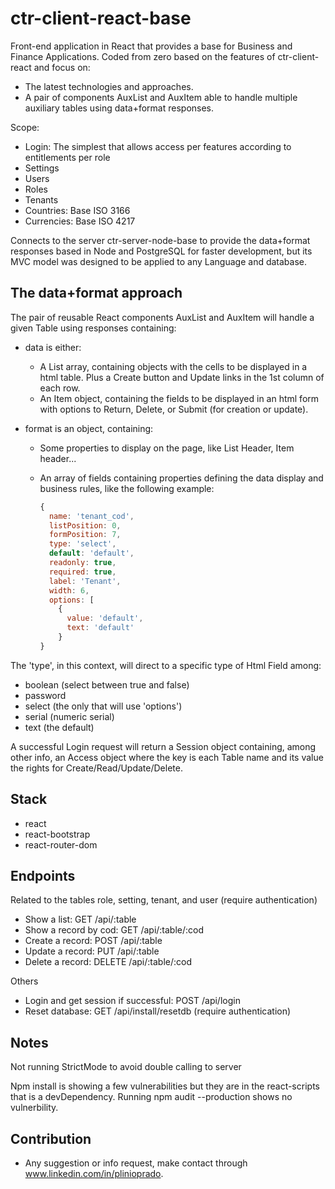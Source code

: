 # ctr-client-react-base

Front-end application in React that provides a base for Business and Finance Applications. Coded from zero based on the features of ctr-client-react and focus on:

* The latest technologies and approaches.
* A pair of components AuxList and AuxItem able to handle multiple auxiliary tables using data+format responses.

Scope:

* Login: The simplest that allows access per features according to entitlements per role
* Settings
* Users
* Roles
* Tenants
* Countries: Base ISO 3166
* Currencies: Base ISO 4217

Connects to the server ctr-server-node-base to provide the data+format responses based in Node and PostgreSQL for faster development, but its MVC model was designed to be applied to any Language and database.

## The data+format approach

The pair of reusable React components AuxList and AuxItem will handle a given Table using responses containing:

* data is either:

  * A List array, containing objects with the cells to be displayed in a html table. Plus a Create button and Update links in the 1st column of each row.
  * An Item object, containing the fields to be displayed in an html form with options to Return, Delete, or Submit (for creation or update).

* format is an object, containing:

  * Some properties to display on the page, like List Header, Item header...
  * An array of fields containing properties defining the data display and business rules, like the following example:

    ``` js
    {
      name: 'tenant_cod',
      listPosition: 0,
      formPosition: 7,
      type: 'select',
      default: 'default',
      readonly: true,
      required: true,
      label: 'Tenant',
      width: 6,
      options: [
        {
          value: 'default',
          text: 'default'
        }
    }
    ```

The 'type', in this context, will direct to a specific type of Html Field among:

* boolean (select between true and false)
* password
* select (the only that will use 'options')
* serial (numeric serial)
* text (the default)

A successful Login request will return a Session object containing, among other info, an Access object where the key is each Table name and its value the rights for Create/Read/Update/Delete.

## Stack

* react
* react-bootstrap
* react-router-dom

## Endpoints

Related to the tables role, setting, tenant, and user (require authentication)

* Show a list: GET /api/:table
* Show a record by cod: GET /api/:table/:cod
* Create a record: POST /api/:table
* Update a record: PUT /api/:table
* Delete a record: DELETE /api/:table/:cod

Others

* Login and get session if successful: POST /api/login
* Reset database: GET /api/install/resetdb (require authentication)

## Notes

Not running StrictMode to avoid double calling to server

Npm install is showing a few vulnerabilities but they are in the react-scripts that is a devDependency. Running npm audit --production shows no vulnerbility.

## Contribution

* Any suggestion or info request, make contact through www.linkedin.com/in/plinioprado.
